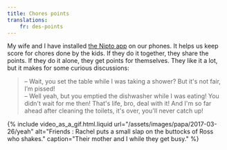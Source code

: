 ```yaml
---
title: Chores points
translations:
    fr: des-points
---
```


My wife and I have installed [the Nipto app](https://nipto.app/) on our phones. It helps us keep score for chores done by the kids. If they do it together, they share the points. If they do it alone, they get points for themselves. They like it a lot, but it makes for some curious discussions:

> – Wait, you set the table while I was taking a shower? But it's not fair, I’m pissed!  
> – Well yeah, but you emptied the dishwasher while I was eating! You didn't wait for me then! That's life, bro, deal with it! And I'm so far ahead after cleaning the toilets, it's over, you'll never catch up!

{% include video_as_a_gif.html.liquid
url="/assets/images/papa/2017-03-26/yeah"
alt="Friends : Rachel puts a small slap on the buttocks of Ross who shakes."
caption="Their mother and I while they get busy."
%}
